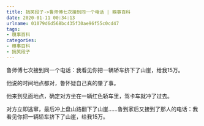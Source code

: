 ```yaml
---
title: 搞笑段子->鲁师傅七次接到同一个电话 | 糗事百科
date: 2020-01-11 00:34:13
urlname: 01079d6d568bc435f30ae96f55c0cd47
tags: 
- 糗事百科
categories:
- 糗事百科
- 搞笑段子
---
```

鲁师傅七次接到同一个电话：我看见你把一辆轿车挤下了山崖，给我15万。

他说的时间地点都对，鲁怀疑自己真的肇了事。

他来到见面地点，确定对方坐在一辆红色轿车里，驾卡车就冲了过去。

对方立即逃窜，最后冲上盘山路翻下了山崖……鲁到家后又接到了那人的电话：我看见你把一辆轿车挤下了山崖，给我15万。


